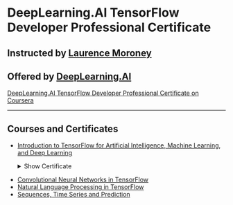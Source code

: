 # DeepLearning.AI TensorFlow Developer Professional Certificate
## Instructed by [Laurence Moroney](https://laurencemoroney.com/about.html)
## Offered by [DeepLearning.AI](https://www.deeplearning.ai)

[DeepLearning.AI TensorFlow Developer Professional Certificate on Coursera](https://www.coursera.org/professional-certificates/tensorflow-in-practice)

---

## Courses and Certificates
  - [Introduction to TensorFlow for Artificial Intelligence, Machine Learning, and Deep Learning](https://github.com/williamcwi/DeepLearning.AI-TensorFlow-Developer-Professional-Certificate/tree/master/1.%20Introduction%20to%20TensorFlow%20for%20Artificial%20Intelligence%2C%20Machine%20Learning%2C%20and%20Deep%20Learning) <details>
    <summary>Show Certificate</summary><p>

      [<img src="https://github.com/williamcwi/DeepLearning.AI-TensorFlow-Developer-Professional-Certificate/blob/master/1.%20Introduction%20to%20TensorFlow%20for%20Artificial%20Intelligence%2C%20Machine%20Learning%2C%20and%20Deep%20Learning/Introduction%20to%20TensorFlow%20for%20Artificial%20Intelligence%2C%20Machine%20Learning%2C%20and%20Deep%20Learning.jpg" />](https://coursera.org/verify/4WL4PB9D583Q)

  </p></details>

  - [Convolutional Neural Networks in TensorFlow](https://github.com/williamcwi/DeepLearning.AI-TensorFlow-Developer-Professional-Certificate/tree/master/2.%20Convolutional%20Neural%20Networks%20in%20TensorFlow)
  - [Natural Language Processing in TensorFlow](https://github.com/williamcwi/DeepLearning.AI-TensorFlow-Developer-Professional-Certificate/tree/master/3.%20Natural%20Language%20Processing%20in%20TensorFlow)
  - [Sequences, Time Series and Prediction](https://github.com/williamcwi/DeepLearning.AI-TensorFlow-Developer-Professional-Certificate/tree/master/4.%20Sequences%2C%20Time%20Serirs%20and%20Prediction)